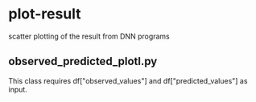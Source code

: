 # plot-result
scatter plotting of the result from DNN programs


## observed_predicted_plotl.py
This class requires df["observed_values"] and df["predicted_values"] as input.
